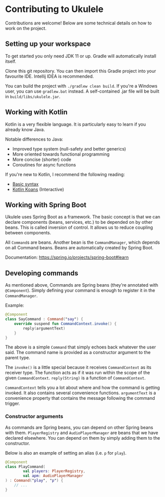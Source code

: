 # Contributing to Ukulele
Contributions are welcome! Below are some technical details on how to work on the project.

## Setting up your workspace
To get started you only need JDK 11 or up. Gradle will automatically install itself.

Clone this git repository. You can then import this Gradle project into your favourite IDE. Intellij IDEA is recommended.

You can build the project with `./gradlew clean build`. If you're a Windows user, you can use `gradlew.bat` instead.
A self-contained .jar file will be built in `build/libs/ukulele.jar`.

## Working with Kotlin
Kotlin is a very flexible language. It is particularly easy to learn if you already know Java.

Notable differences to Java:
* Improved type system (null-safety and better generics)
* More oriented towards functional programming
* More concise (shorter) code
* Coroutines for async functions

If you're new to Kotlin, I recommend the following reading:
* [Basic syntax](https://kotlinlang.org/docs/reference/basic-syntax.html)
* [Kotlin Koans](https://kotlinlang.org/docs/tutorials/koans.html) (Interactive)

## Working with Spring Boot
Ukulele uses Spring Boot as a framework. The basic concept is that we can declare components (beans, services, etc.) to
be depended on by other beans. This is called inversion of control. It allows us to reduce coupling between components.

All `Command`s are beans. Another bean is the `CommandManager`, which depends on all Command beans. Beans are automatically
created by Spring Boot.

Documentation: https://spring.io/projects/spring-boot#learn

## Developing commands
As mentioned above, Commands are Spring beans (they're annotated with `@Component`). Simply defining your command is
enough to register it in the `CommandManager`. 

Example:
```kotlin
@Component
class SayCommand : Command("say") {
    override suspend fun CommandContext.invoke() {
        reply(argumentText)
    }
}
```

The above is a simple `Command` that simply echoes back whatever the user said. The command name is provided as a
constructor argument to the parent type. 

The `invoke()` is a little special because it receives `CommandContext` as its receiver type. The function acts as if
it was run within the scope of the given `CommandContext`. `reply(String)` is a function of `CommandContext`.

`CommandContext` tells you a lot about where and how the command is getting invoked. It also contains several convenience
functions. `argumentText` is a convenience property that contains the message following the command trigger.

### Constructor arguments
As commands are Spring beans, you can depend on other Spring beans with them. `PlayerRegistry` and `AudioPlayerManager`
are beans that we have declared elsewhere. You can depend on them by simply adding them to the constructor.

Below is also an example of setting an alias (i.e. `p` for `play`).

```kotlin
@Component
class PlayCommand(
        val players: PlayerRegistry,
        val apm: AudioPlayerManager
) : Command("play", "p") {
    // ...
}
```
